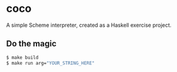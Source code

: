 # coco
A simple Scheme interpreter, created as a Haskell exercise project.

## Do the magic
```bash
$ make build
$ make run arg="YOUR_STRING_HERE"
```
